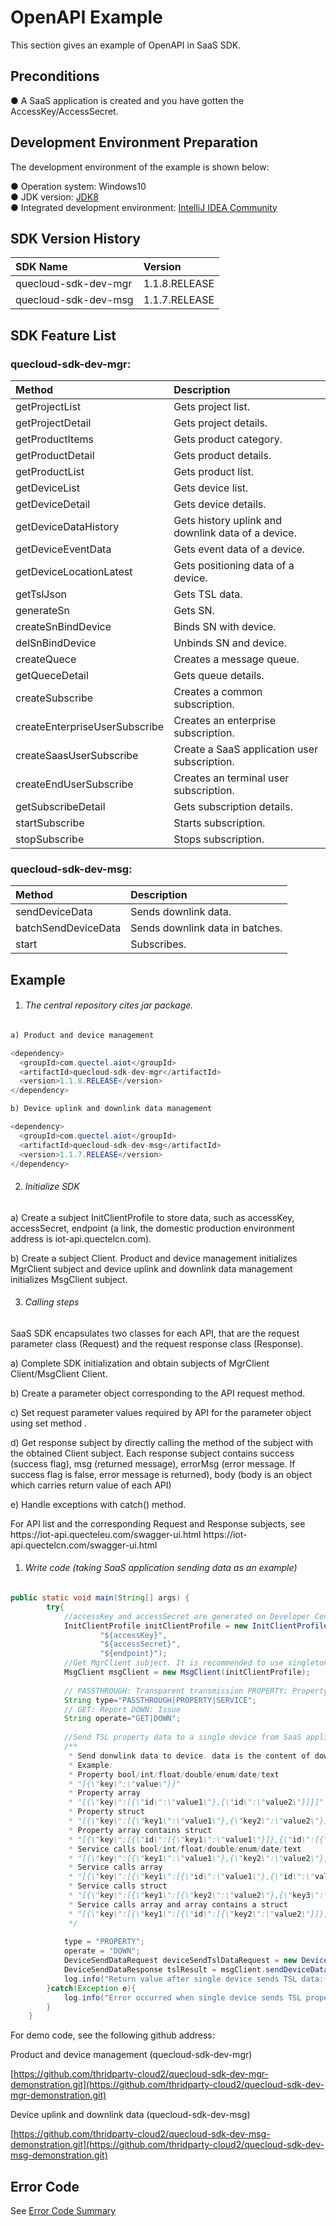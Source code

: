 # OpenAPI Example

This section gives an example of OpenAPI in SaaS SDK.



## **Preconditions**

● A SaaS application is created and you have gotten the AccessKey/AccessSecret.



## **Development Environment Preparation**

The development environment of the example is shown below:

● Operation system: Windows10<br />
● JDK version: [JDK8](https://www.oracle.com/java/technologies/javase/javase-jdk8-downloads.html)<br />
● Integrated development environment: [IntelliJ IDEA Community](https://www.jetbrains.com/idea/)



## **SDK Version History**

| SDK Name             | Version       |
| :------------------- | :------------ |
| quecloud-sdk-dev-mgr | 1.1.8.RELEASE |
| quecloud-sdk-dev-msg | 1.1.7.RELEASE |



## **SDK Feature List**

### **quecloud-sdk-dev-mgr:**

| Method                        | Description                                        |
| :---------------------------- |:---------------------------------------------------|
| getProjectList                | Gets project list.                                 |
| getProjectDetail              | Gets project details.                              |
| getProductItems               | Gets product category.                             |
| getProductDetail              | Gets product details.                              |
| getProductList                | Gets product list.                                 |
| getDeviceList                 | Gets device list.                                  |
| getDeviceDetail               | Gets device details.                               |
| getDeviceDataHistory          | Gets history uplink and downlink data of a device. |
| getDeviceEventData            | Gets event data of a device.                       |
| getDeviceLocationLatest       | Gets positioning data of a device.                 |
| getTslJson                    | Gets TSL data.                                     |
| generateSn                    | Gets SN.                                           |
| createSnBindDevice            | Binds SN with device.                              |
| delSnBindDevice               | Unbinds SN and device.                             |
| createQuece                   | Creates a message queue.                           |
| getQueceDetail                | Gets queue details.                                |
| createSubscribe               | Creates a common subscription.                     |
| createEnterpriseUserSubscribe | Creates an enterprise subscription.                |
|createSaasUserSubscribe           | Create a SaaS application user subscription.                     |
| createEndUserSubscribe        | Creates an terminal user subscription.             |
| getSubscribeDetail            | Gets subscription details.                         |
| startSubscribe                | Starts subscription.                               |
| stopSubscribe                 | Stops subscription.                                |

### **quecloud-sdk-dev-msg:**

| Method              | Description                     |
| :------------------ | :------------------------------ |
| sendDeviceData      | Sends downlink data.            |
| batchSendDeviceData | Sends downlink data in batches. |
| start               | Subscribes.                     |



## **Example**

1. ###### The central repository cites jar package.

```java
a) Product and device management

<dependency>
  <groupId>com.quectel.aiot</groupId>
  <artifactId>quecloud-sdk-dev-mgr</artifactId>
  <version>1.1.8.RELEASE</version>
</dependency>

b) Device uplink and downlink data management

<dependency>
  <groupId>com.quectel.aiot</groupId>
  <artifactId>quecloud-sdk-dev-msg</artifactId>
  <version>1.1.7.RELEASE</version>
</dependency>
```

2. ###### Initialize SDK

a) Create a subject InitClientProfile to store data, such as accessKey, accessSecret, endpoint (a link, the domestic production environment address is  iot-api.quectelcn.com).

b) Create a subject Client.  Product and device management initializes MgrClient subject and device uplink and downlink data management initializes MsgClient subject.

3. ###### Calling steps

SaaS SDK encapsulates two classes for each API, that are the request parameter class (Request) and the request response class (Response).

a) Complete SDK initialization and obtain subjects of MgrClient Client/MsgClient Client.

b) Create a parameter object corresponding to the API request method.

c) Set request parameter values required by API for the parameter object using set method .

d) Get response subject by directly calling the method of the subject with the obtained Client subject. Each response subject contains success (success flag), msg (returned message), errorMsg (error message. If success flag is false, error message is returned), body (body is an object which carries return value of each API)

e) Handle exceptions with catch() method.


<p>For API list and the corresponding Request and Response subjects, see <a target="_blank" :href="toUrlnew('/swagger-ui.html')" class="external-link">
<font v-if="isEu">https://iot-api.quecteleu.com/swagger-ui.html</font>
<font v-else>https://iot-api.quectelcn.com/swagger-ui.html</font>
</a></p>

1. ###### Write code (taking SaaS application sending data as an example)

```java
public static void main(String[] args) {
        try{
            //accessKey and accessSecret are generated on Developer Center.
            InitClientProfile initClientProfile = new InitClientProfile(
                    "${accessKey}",
                    "${accessSecret}",
                    "${endpoint}");
            //Get MgrClient subject. It is recommended to use singleton pattern. This subject contains SDK methods of sending data to device.
            MsgClient msgClient = new MsgClient(initClientProfile);
 
            // PASSTHROUGH: Transparent transmission PROPERTY: Property SERVICE: Service
            String type="PASSTHROUGH|PROPERTY|SERVICE";
            // GET: Report DOWN: Issue
            String operate="GET|DOWN";
 
            //Send TSL property data to a single device from SaaS application
            /**
             * Send donwlink data to device. data is the content of downlink data to be sent. operate=GET, data format is "[“key1","key2",…]"(key is TSL ID). operate=DOWN, data format is "[{key1:value1},{key2:value2}]"(key is TSL ID).
             * Example:
             * Property bool/int/float/double/enum/date/text
             * "[{\"key\":\"value\"}]"
             * Property array
             * "[{\"key\":[{\"id\":\"value1\"},{\"id\":\"value2\"}]}]"（id为0）
             * Property struct
             * "[{\"key\":[{\"key1\":\"value1\"},{\"key2\":\"value2\"}]}]"
             * Property array contains struct
             * "[{\"key\":[{\"id\":[{\"key1\":\"value1\"}]},{\"id\":[{\"key2\":\"value2\"}]}]}]"（id为0）
             * Service calls bool/int/float/double/enum/date/text
             * "[{\"key\":[{\"key1\":\"value1\"},{\"key2\":\"value2\"},{\"key3\":\"value3\"}]}]"
             * Service calls array
             * "[{\"key\":[{\"key1\":[{\"id\":\"value1\"},{\"id\":\"value1\"}]}]}]"（id为0）
             * Service calls struct
             * "[{\"key\":[{\"key1\":[{\"key2\":\"value2\"},{\"key3\":\"value3\"}]}]}]"
             * Service calls array and array contains a struct
             * "[{\"key\":[{\"key1\":[{\"id\":[{\"key2\":\"value2\"}]},{\"id\":[{\"key3\":\"value3\"}]}]}]}]"(id is fixed to 0)
             */
 
            type = "PROPERTY";
            operate = "DOWN";
            DeviceSendDataRequest deviceSendTslDataRequest = new DeviceSendDataRequest("${productKey}","${deviceKey}","${data}",type,operate);
            DeviceSendDataResponse tslResult = msgClient.sendDeviceData(deviceSendTslDataRequest);
            log.info("Return value after single device sends TSL data:{}", JSONObject.toJSONString(tslResult));
        }catch(Exception e){
            log.info("Error occurred when single device sends TSL property data",e);
        }
    }

```

For demo code, see the following github address:

Product and device management (quecloud-sdk-dev-mgr)

[https://github.com/thridparty-cloud2/quecloud-sdk-dev-mgr-demonstration.git](https://github.com/thridparty-cloud2/quecloud-sdk-dev-mgr-demonstration.git)

Device uplink and downlink data (quecloud-sdk-dev-msg)

[https://github.com/thridparty-cloud2/quecloud-sdk-dev-msg-demonstration.git](https://github.com/thridparty-cloud2/quecloud-sdk-dev-msg-demonstration.git)



## **Error Code**

See [Error Code Summary](/en/saasDevelop/errorCode.md)


  